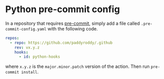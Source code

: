 # Python pre-commit config

In a repository that requires [pre-commit](https://pre-commit.com), simply add
a file called `.pre-commit-config.yaml` with the following code.

```yaml
repos:
  - repo: https://github.com/paddyroddy/.github
    rev: vx.y.z
    hooks:
      - id: python-hooks
```

where `x.y.z` is the `major.minor.patch` version of the action. Then run
`pre-commit install`.
